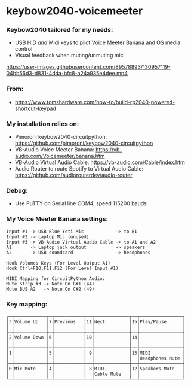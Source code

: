 # keybow2040-voicemeeter

### Keybow2040 tailored for my needs:
  - USB HID *and* Midi keys to pilot Voice Meeter Banana and OS media control
  - Visual feedback when muting/unmuting mic

https://user-images.githubusercontent.com/89578893/130957119-04bb56d3-d831-4dda-bfc8-a24a935e4dee.mp4

### From:
- https://www.tomshardware.com/how-to/build-rp2040-powered-shortcut-keypad

### My installation relies on:
- Pimoroni keybow2040-circuitpython:
    https://github.com/pimoroni/keybow2040-circuitpython
- VB-Audio Voice Meeter Banana:
    https://vb-audio.com/Voicemeeter/banana.htm
- VB-Audio Virtual Audio Cable:
    https://vb-audio.com/Cable/index.htm
- Audio Router to route Spotify to Virtual Audio Cable:
    https://github.com/audiorouterdev/audio-router

### Debug:
- Use PuTTY on Serial line COM4, speed 115200 bauds

### My Voice Meeter Banana settings:

    Input #1 -> USB Blue Yeti Mic            -> to B1
    Input #2 -> Laptop Mic (unused)
    Input #3 -> VB-Audio Virtual Audio Cable -> to A1 and A2
    A1       -> Laptop jack output           -> speakers
    A2       -> USB soundcard                -> headphones

    Hook Volumes Keys (For Level Output A1)
    Hook Ctrl+F10,F11,F12 (For Level Input #1)

    MIDI Mapping for CircuitPython Audio:
    Mute Strip #3 -> Note On G#1 (44)
    Mute BUS A2   -> Note On C#2 (49)

### Key mapping:

    ┌─┬────────────┬─┬───────────┬──┬─────────────┬──┬────────────────┐
    │3│Volume Up   │7│Previous   │11│Next         │15│Play/Pause      │
    │ │            │ │           │  │             │  │                │
    ├─┼────────────┼─┼───────────┼──┼─────────────┼──┼────────────────┤
    │2│Volume Down │6│           │10│             │14│                │
    │ │            │ │           │  │             │  │                │
    ├─┼────────────┼─┼───────────┼──┼─────────────┼──┼────────────────┤
    │1│            │5│           │ 9│             │13│MIDI            │
    │ │            │ │           │  │             │  │Headphones Mute │
    ├─┼────────────┼─┼───────────┼──┼─────────────┼──┼────────────────┤
    │0│Mic Mute    │4│           │ 8│MIDI         │12│Speakers Mute   │
    │ │            │ │           │  │Cable Mute   │  │                │
    └─┴────────────┴─┴───────────┴──┴─────────────┴──┴────────────────┘
